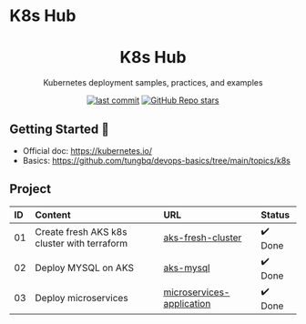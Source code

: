 # K8s Hub

<h1 align="center">K8s Hub</h1>

<p align="center">Kubernetes deployment samples, practices, and examples</p>

<p align="center">
  <a href="https://img.shields.io/github/last-commit/tungbq/k8s-hub/main"><img alt="last commit" src="https://img.shields.io/github/last-commit/tungbq/k8s-hub/main" /></a>
  <a href="https://github.com/tungbq/k8s-hub/stargazers"><img alt="GitHub Repo stars" src="https://img.shields.io/github/stars/tungbq/k8s-hub"/></a>
</p>

## Getting Started 🚀

- Official doc: https://kubernetes.io/
- Basics: https://github.com/tungbq/devops-basics/tree/main/topics/k8s

## Project

| ID  | Content                                     | URL                                                       | Status  |
| :-- | :------------------------------------------ | :-------------------------------------------------------- | :------ |
| 01  | Create fresh AKS k8s cluster with terraform | [aks-fresh-cluster](./aks-fresh-cluster/)                 | ✔️ Done |
| 02  | Deploy MYSQL on AKS                         | [aks-mysql](./aks-mysql/)                                 | ✔️ Done |
| 03  | Deploy microservices                        | [microservices-application](./microservices-application/) | ✔️ Done |
